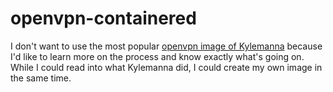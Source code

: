# openvpn-containered
 
I don't want to use the most popular [openvpn image of Kylemanna](https://github.com/kylemanna/docker-openvpn) because I'd like to learn more on the process and know exactly what's going on. While I could read into what Kylemanna did, I could create my own image in the same time.
